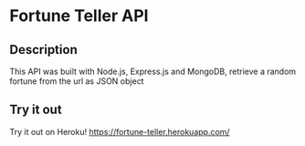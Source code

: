 # Fortune Teller API

## Description
This API was built with Node.js, Express.js and MongoDB, retrieve a random fortune from the url as JSON object

## Try it out
Try it out on Heroku! https://fortune-teller.herokuapp.com/
